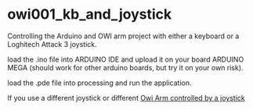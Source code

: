 # owi001_kb_and_joystick
Controlling the Arduino and OWI arm project with either a keyboard or a Loghitech Attack 3 joystick.

load the .ino file into ARDUINO IDE and upload it on your board ARDUINO MEGA (should work for other arduino boards, but try it on your own risk). 

load the .pde file into processing and run the application.

If you use a different joystick or different
[Owi Arm controlled by a joystick](https://youtu.be/QRYcRvbPPYo)
